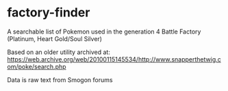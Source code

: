 # factory-finder
A searchable list of Pokemon used in the generation 4 Battle Factory (Platinum, Heart Gold/Soul Silver)

Based on an older utility archived at:  https://web.archive.org/web/20100115145534/http://www.snapperthetwig.com/poke/search.php

Data is raw text from Smogon forums

